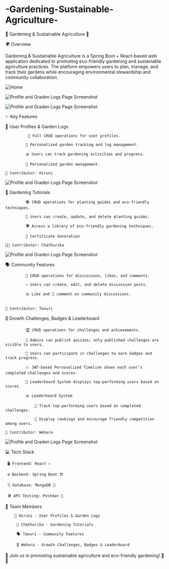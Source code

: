 # -Gardening-Sustainable-Agriculture-
🌱 Gardening & Sustainable Agriculture 🌿

🌍 Overview

Gardening & Sustainable Agriculture is a Spring Boot + React-based web application dedicated to promoting eco-friendly gardening and sustainable agriculture practices. The platform empowers users to plan, manage, and track their gardens while encouraging environmental stewardship and community collaboration.

 ![Home](frontend/src/assets/home.png)

 ![Profile and Graden Logs Page Screenshot](frontend/src/assets/about.png)

 ![Profile and Graden Logs Page Screenshot](frontend/src/assets/contact.png)

✨ Key Features

🌾 User Profiles & Garden Logs

              📝 Full CRUD operations for user profiles.

             🌿 Personalized garden tracking and log management.

             📊 Users can track gardening activities and progress.

             🌿 Personalized garden management.

    👤 Contributor: Hiruni
![Profile and Graden Logs Page Screenshot](frontend/src/assets/loginImage.png)
    

📖 Gardening Tutorials

             📚 CRUD operations for planting guides and eco-friendly techniques.

             🌱 Users can create, update, and delete planting guides.

             🌍 Access a library of eco-friendly gardening techniques.

             📜 Certificate Generation

    👩‍🏫 Contributor: Chathurika
  ![Profile and Graden Logs Page Screenshot](frontend/src/assets/tutorialImage.png)

🗣️ Community Features

             💬 CRUD operations for discussions, likes, and comments.

             ✍️ Users can create, edit, and delete discussion posts.

             👍 Like and 💬 comment on community discussions.

             
    👥 Contributor: Tanuri

🎖️ Growth Challenges, Badges & Leaderboard

             🏆 CRUD operations for challenges and achievements.

             🧩 Admins can publish quizzes; only published challenges are visible to users.

             🎯 Users can participate in challenges to earn badges and track progress.

             📈 JWT-based Personalized Timeline shows each user’s completed challenges and scores.

             🥇 Leaderboard System displays top-performing users based on scores.

             📊 Leaderboard System 

                 🏅 Track top-performing users based on completed challenges.

                 📢 Display rankings and encourage friendly competition among users.

    🥇 Contributor: Wehara
  ![Profile and Graden Logs Page Screenshot](frontend/src/assets/quizImage.png)


💻 Tech Stack

     🖥 Frontend: React ⚛️

     ⚙️ Backend: Spring Boot 🏗️

     🗄 Database: MongoDB 🍃

     🛠 API Testing: Postman 📮


👥 Team Members

        🌾 Hiruni - User Profiles & Garden Logs

         📖 Chathurika - Gardening Tutorials

         🗣️ Tanuri - Community Features

         🎖️ Wehara - Growth Challenges, Badges & Leaderboard

         

🌿 Join us in promoting sustainable agriculture and eco-friendly gardening! 🌱💚

